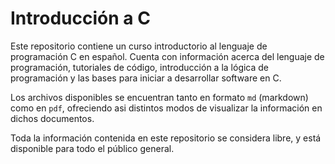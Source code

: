# Introducción a C

Este repositorio contiene un curso introductorio al lenguaje de programación C en español. Cuenta con información acerca del lenguaje de programación, tutoriales de código, introducción a la lógica de programación y las bases para iniciar a desarrollar software en C.

Los archivos disponibles se encuentran tanto en formato `md` (markdown) como en `pdf`, ofreciendo asi distintos modos de visualizar la información en dichos documentos.

Toda la información contenida en este repositorio se considera libre, y está disponible para todo el público general.
